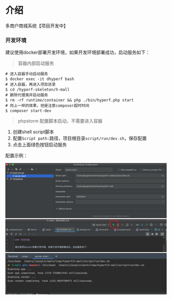# 介绍

多商户商城系统【项目开发中】

### 开发环境

建议使用docker部署开发环境，如果开发环境部署成功，启动服务如下：

> 容器内部启动服务

```shell script
# 进入容器手动启动服务
$ docker exec -it dhyperf bash
# 进入容器，再进入项目目录
$ cd /hyperf-skeleton/h-mall 
# 删除代理类并启动服务
$ rm -rf runtime/container && php ./bin/hyperf.php start
# 同上一样的效果，但是注意composer超时时间
$ composer start-dev

```

> phpstorm 配置脚本启动，不需要进入容器

1. 创建shell script脚本
2. 配置`Script path:`路径，项目根目录`script/run/dev.sh`，保存配置
3. 点击上面绿色按钮启动服务

配置示例：

![image](./docs/images/QQ20200516-194336@2x.png)
![image](./docs/images/QQ20200516-194431@2x.png)
![image](./docs/images/QQ20200516-194826@2x.png)

